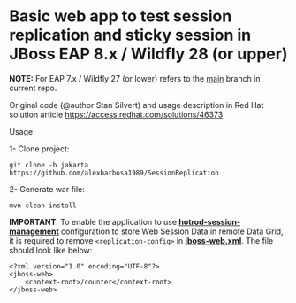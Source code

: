 # Basic web app to test session replication and sticky session in JBoss EAP 8.x / Wildfly 28 (or upper)

**NOTE:** For EAP 7.x / Wildfly 27 (or lower) refers to the [main](https://github.com/alexbarbosa1989/SessionReplication/tree/main) branch in current repo.

Original code (@author  Stan Silvert) and usage description in Red Hat solution article https://access.redhat.com/solutions/46373

Usage

1- Clone project:
~~~
git clone -b jakarta https://github.com/alexbarbosa1989/SessionReplication
~~~
2- Generate war file:
~~~
mvn clean install
~~~


**IMPORTANT**: To enable the application to use **[hotrod-session-management](https://access.redhat.com/documentation/en-us/red_hat_jboss_enterprise_application_platform/7.4/html-single/development_guide/index#session-managenemt-via-hotrod)** configuration to store Web Session Data in remote Data Grid, it is required to remove `<replication-config>` in **[jboss-web.xml](https://github.com/alexbarbosa1989/SessionReplication/blob/main/src/main/webapp/WEB-INF/jboss-web.xml)**. The file should look like below:
~~~
<?xml version="1.0" encoding="UTF-8"?>
<jboss-web>
    <context-root>/counter</context-root>
</jboss-web>
~~~
